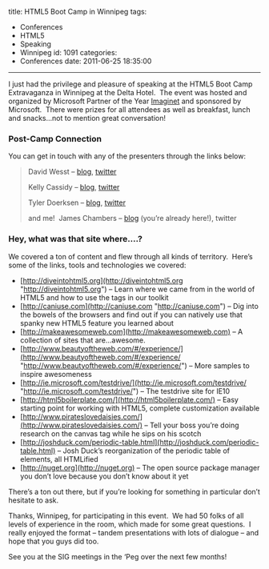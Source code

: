 title: HTML5 Boot Camp in Winnipeg
tags:
  - Conferences
  - HTML5
  - Speaking
  - Winnipeg
id: 1091
categories:
  - Conferences
date: 2011-06-25 18:35:00
---

I just had the privilege and pleasure of speaking at the HTML5 Boot Camp Extravaganza in Winnipeg at the Delta Hotel.&nbsp; The event was hosted and organized by Microsoft Partner of the Year [Imaginet](http://www.imaginets.com) and sponsored by Microsoft.&nbsp; There were prizes for all attendees as well as breakfast, lunch and snacks…not to mention great conversation!

### <font style="font-weight: bold">Post-Camp Connection</font>

You can get in touch with any of the presenters through the links below:
 > <font color="#434343">David Wesst – [blog](http://david.wes.st/), [twitter](http://twitter.com/#!/Wessty)</font>
> 
> <font color="#434343">Kelly Cassidy – [blog](http://www.mindfulsanity.com/), [twitter](http://twitter.com/#!/k_cassidy)</font>
> 
> <font color="#434343">Tyler Doerksen – [blog](http://tylerdev.wordpress.com/), [twitter](http://twitter.com/#!/tyler_gd)</font>
> 
> <font color="#434343">and me!&nbsp; James Chambers – [blog](http://oldblog.jameschambers.com/blog) (you’re already here!), twitter</font> 

### **Hey, what was that site where….?**

We covered a ton of content and flew through all kinds of territory.&nbsp; Here’s some of the links, tools and technologies we covered:

*   [http://diveintohtml5.org](http://diveintohtml5.org "http://diveintohtml5.org") – Learn where we came from in the world of HTML5 and how to use the tags in our toolkit  <li>[http://caniuse.com](http://caniuse.com "http://caniuse.com") – Dig into the bowels of the browsers and find out if you can natively use that spanky new HTML5 feature you learned about  <li>[http://makeawesomeweb.com](http://makeawesomeweb.com) – A collection of sites that are…awesome.  <li>[http://www.beautyoftheweb.com/#/experience/](http://www.beautyoftheweb.com/#/experience/ "http://www.beautyoftheweb.com/#/experience/") – More samples to inspire awesomeness  <li>[http://ie.microsoft.com/testdrive/](http://ie.microsoft.com/testdrive/ "http://ie.microsoft.com/testdrive/") – The testdrive site for IE10  <li>[http://html5boilerplate.com/](http://html5boilerplate.com/) – Easy starting point for working with HTML5, complete customization available  <li>[http://www.pirateslovedaisies.com/](http://www.pirateslovedaisies.com/) – Tell your boss you’re doing research on the canvas tag while he sips on his scotch  <li>[http://joshduck.com/periodic-table.html](http://joshduck.com/periodic-table.html) – Josh Duck’s reorganization of the periodic table of elements, all HTMLified  <li>[http://nuget.org](http://nuget.org) – The open source package manager you don’t love because you don’t know about it yet 

There’s a ton out there, but if you’re looking for something in particular don’t hesitate to ask.&nbsp; 

Thanks, Winnipeg, for participating in this event.&nbsp; We had 50 folks of all levels of experience in the room, which made for some great questions.&nbsp; I really enjoyed the format – tandem presentations with lots of dialogue – and hope that you guys did too.

See you at the SIG meetings in the ‘Peg over the next few months!